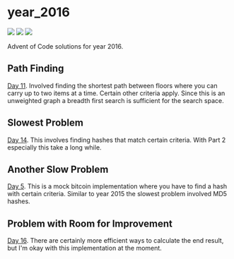 # year_2016

![](https://img.shields.io/badge/day%20📅-22-blue)
![](https://img.shields.io/badge/stars%20⭐-42-yellow)
![](https://img.shields.io/badge/days%20completed-21-red)

Advent of Code solutions for year 2016.

## Path Finding

[Day 11](https://github.com/N8Brooks/deno_aoc/blob/main/year_2016/day_11.ts).
Involved finding the shortest path between floors where you can carry up to two
items at a time. Certain other criteria apply. Since this is an unweighted graph
a breadth first search is sufficient for the search space.

## Slowest Problem

[Day 14](https://github.com/N8Brooks/deno_aoc/blob/main/year_2016/day_14.ts).
This involves finding hashes that match certain criteria. With Part 2 especially
this take a long while.

## Another Slow Problem

[Day 5](https://github.com/N8Brooks/deno_aoc/blob/main/year_2016/day_05.ts).
This is a mock bitcoin implementation where you have to find a hash with certain
criteria. Similar to year 2015 the slowest problem involved MD5 hashes.

## Problem with Room for Improvement

[Day 16](https://github.com/N8Brooks/deno_aoc/blob/main/year_2016/day_16.ts).
There are certainly more efficient ways to calculate the end result, but I'm
okay with this implementation at the moment.
